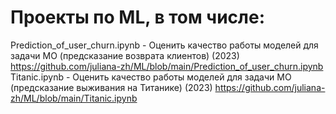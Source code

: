 # Проекты по ML, в том числе:

Prediction_of_user_churn.ipynb - Оценить качество работы моделей для задачи МО (предсказание возврата клиентов) (2023)	https://github.com/juliana-zh/ML/blob/main/Prediction_of_user_churn.ipynb
Titanic.ipynb - Оценить качество работы моделей для задачи МО (предсказание выживания на Титанике) (2023)	https://github.com/juliana-zh/ML/blob/main/Titanic.ipynb




